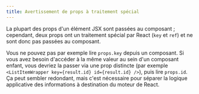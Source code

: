 ```yaml
---
title: Avertissement de props à traitement spécial
---
```


La plupart des props d'un élément JSX sont passées au composant ; cependant, deux props ont un traitement spécial par React (`key` et `ref`) et ne sont donc pas passées au composant.

Vous ne pouvez pas par exemple lire `props.key` depuis un composant. Si vous avez besoin d'accéder à la même valeur au sein d'un composant enfant, vous devriez la passer via une prop distincte (par exemple `<ListItemWrapper key={result.id} id={result.id} />`), puis lire `props.id`. Ça peut sembler redondant, mais c'est nécessaire pour séparer la logique applicative des informations à destination du moteur de React.
